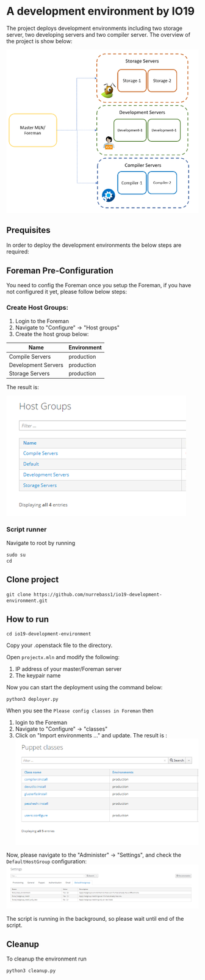 # A development environment by IO19
The project deploys development environments including two storage server, two developing servers and two compiler server.
The overview of the project is show below:

![Overview](https://github.com/nurrebass1/io19-development-environment/blob/master/Images/overview.PNG?raw=true)

## Prequisites
In order to deploy the development environments the below steps are required:

## Foreman Pre-Configuration

You need to config the Foreman once you setup the Foreman, if you have not configured it yet, please follow below steps:
### Create Host Groups:

1) Login to the Foreman  
2) Navigate to "Configure" &rarr; "Host groups"  
3) Create the host group below:

| Name                | Environment |
| ------------------- | ----------- |
| Compile Servers     | production  |
| Development Servers | production  |
| Storage Servers     | production  |

The result is:  

![host_group](https://github.com/nurrebass1/io19-development-environment/blob/master/Images/host_group.PNG?raw=true)

### Script runner
Navigate to root by running 

```
sudo su
cd
```
## Clone project
```
git clone https://github.com/nurrebass1/io19-development-environment.git 
```

## How to run
```
cd io19-development-environment
```
Copy your .openstack file to the directory.  

Open `projectx.mln` and modify the following:  
1) IP address of your master/Foreman server
2) The keypair name  

Now you can start the deployment using the command below:  

```
python3 deployer.py
```

When you see the ` Please config classes in Foreman ` then 
1) login to the Foreman 
2) Navigate to "Configure" &rarr; "classes"
3) Click on "Import environments ..." and update.
The result is :
![classes](https://github.com/nurrebass1/io19-development-environment/blob/master/Images/classes.PNG?raw=true)

Now, please navigate to the "Administer" &rarr; "Settings", and check the `DefaultHostGroup` configuration:
![DefaultHOstGroup](https://github.com/nurrebass1/io19-development-environment/blob/master/Images/plugin_settings.PNG?raw=true)

The script is running in the background, so please wait until end of the script.

## Cleanup
To cleanup the environment run

```
python3 cleanup.py
```




